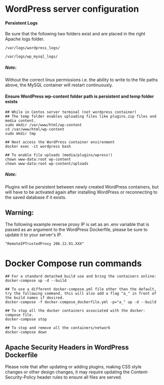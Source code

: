 # WordPress server configuration

#### Persistent Logs
 Be sure that the following two folders exist and are placed in the right Apache logs folder.
 
 `/var/logs/wordpress_logs/`
 
 `/var/logs/wp_mysql_logs/`
 
##### Note:
Without the correct linux permissions i.e. the ability to write to the file paths above, the MySQL container will restart continuously.

#### Ensure WordPress wp-content folder path is persistent and temp folder exists

```
## While in Centos server terminal (not wordpress container)
## The temp folder enables uploading files like plugins.zip files and media content. 
sudo mkdir /var/www/html/wp-content 
cd /var/www/html/wp-content
sudo mkdir tmp

## Next access the WordPress container environment
docker exec -it wordpress bash

## To enable file uploads (media/plugins/wpress!)
chown www-data:root wp-content
chown www-data:root wp-content/uploads
```

##### Note:
Plugins will be persistent between newly created WordPress containers, but will have to be activated again after installing WordPress or reconnecting to the saved database if it exists.

## Warning:
The following example reverse proxy IP is set as an .env variable that is passed as an argument to the WordPress Dockerfile, please be sure to update it to your server's IP.

`"RemoteIPTrustedProxy 206.12.91.XXX"`

# Docker Compose run commands

```
## For a standard detached build use and bring the containers online: 
docker-compose up -d --build

## To use a different docker-compose.yml file other than the default, try the following command, this will also add a flag "a_" in front of the build names if desired.
docker-compose -f docker-compose_dockerfile.yml -p="a_" up -d --build

## To stop all the docker containers associated with the docker-compose file.
docker-compose stop

## To stop and remove all the containers/network
docker-compose down
```

## Apache Security Headers in WordPress Dockerfile

Please note that after updating or adding plugins, making CSS style changes or other design changes, it may require updating the Content-Security-Policy header rules to ensure all files are served.
